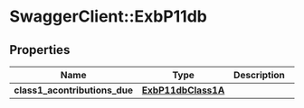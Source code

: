 # SwaggerClient::ExbP11db

## Properties
Name | Type | Description | Notes
------------ | ------------- | ------------- | -------------
**class1_acontributions_due** | [**ExbP11dbClass1A**](ExbP11dbClass1A.md) |  | [optional] 

